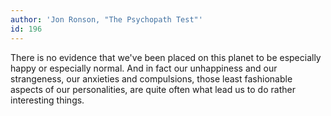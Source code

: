 ```yaml
---
author: 'Jon Ronson, "The Psychopath Test"'
id: 196
---
```


There is no evidence that we've been placed on this planet to be especially happy or especially normal. And in fact our unhappiness and our strangeness, our anxieties and compulsions, those least fashionable aspects of our personalities, are quite often what lead us to do rather interesting things.